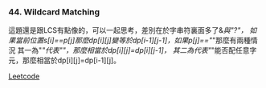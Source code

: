 ### 44. Wildcard Matching

這題還是跟LCS有點像的，可以一起思考，差別在於字串符裏面多了&*與"?"，
如果當前位置s[i]==p[j]那麼dp[i][j]變等於dp[i-1][j-1]，如果p[j]=="*"那麼有兩種情況
其一為"*"代表""，那麼相當於dp[i][j]=dp[i][j-1]，
其二為代表"*"能否配任意字元，那麼相當於dp[i][j]=dp[i-1][j]。

[Leetcode](https://leetcode.com/problems/wildcard-matching/)

